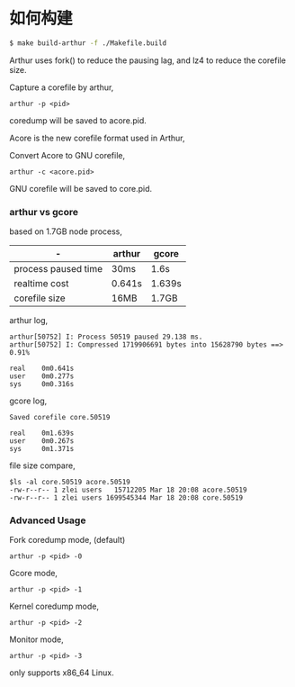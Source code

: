 # 如何构建

```bash
$ make build-arthur -f ./Makefile.build
```


Arthur uses fork() to reduce the pausing lag, and lz4 to reduce the corefile size.

Capture a corefile by arthur,

```
arthur -p <pid>
```
coredump will be saved to acore.pid.

Acore is the new corefile format used in Arthur, 

Convert Acore to GNU corefile, 
```
arthur -c <acore.pid>
```
GNU corefile will be saved to core.pid.

### arthur vs gcore

based on 1.7GB node process,

| - | arthur | gcore |
| --- | --- | --- |
| process paused time | 30ms | 1.6s |
| realtime cost | 0.641s | 1.639s |
| corefile size | 16MB | 1.7GB |


arthur log,
```
arthur[50752] I: Process 50519 paused 29.138 ms.
arthur[50752] I: Compressed 1719906691 bytes into 15628790 bytes ==> 0.91%

real    0m0.641s
user    0m0.277s
sys     0m0.316s
```

gcore log,
```
Saved corefile core.50519

real    0m1.639s
user    0m0.267s
sys     0m1.371s
```

file size compare,
```
$ls -al core.50519 acore.50519
-rw-r--r-- 1 zlei users   15712205 Mar 18 20:08 acore.50519
-rw-r--r-- 1 zlei users 1699545344 Mar 18 20:08 core.50519
```

### Advanced Usage

Fork coredump mode, (default)
```
arthur -p <pid> -0
```

Gcore mode,
```
arthur -p <pid> -1
```

Kernel coredump mode,
```
arthur -p <pid> -2
```

Monitor mode,

```
arthur -p <pid> -3
```

only supports x86_64 Linux.
